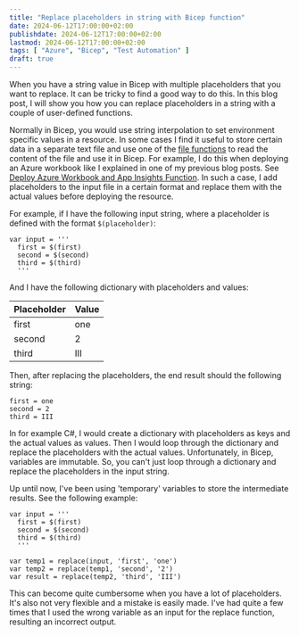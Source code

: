 ```yaml
---
title: "Replace placeholders in string with Bicep function"
date: 2024-06-12T17:00:00+02:00
publishdate: 2024-06-12T17:00:00+02:00
lastmod: 2024-06-12T17:00:00+02:00
tags: [ "Azure", "Bicep", "Test Automation" ]
draft: true
---
```


When you have a string value in Bicep with multiple placeholders that you want to replace. It can be tricky to find a good way to do this. In this blog post, I will show you how you can replace placeholders in a string with a couple of user-defined functions.

Normally in Bicep, you would use string interpolation to set environment specific values in a resource. In some cases I find it useful to store certain data in a separate text file and use one of the [file functions](https://learn.microsoft.com/en-us/azure/azure-resource-manager/bicep/bicep-functions#file-functions) to read the content of the file and use it in Bicep. For example, I do this when deploying an Azure workbook like I explained in one of my previous blog posts. See [Deploy Azure Workbook and App Insights Function](/blog/2023/03/10/deploy-azure-workbook-and-app-insights-function/). In such a case, I add placeholders to the input file in a certain format and replace them with the actual values before deploying the resource.

For example, if I have the following input string, where a placeholder is defined with the format `$(placeholder)`:

```bicep
var input = '''
  first = $(first)
  second = $(second)
  third = $(third)
  '''
```

And I have the following dictionary with placeholders and values:

| Placeholder | Value |
|-|-|
| first | one |
| second | 2 |
| third | III |

Then, after replacing the placeholders, the end result should the following string:

```bicep
first = one
second = 2
third = III
```

In for example C#, I would create a dictionary with placeholders as keys and the actual values as values. Then I would loop through the dictionary and replace the placeholders with the actual values. Unfortunately, in Bicep, variables are immutable. So, you can't just loop through a dictionary and replace the placeholders in the input string. 

Up until now, I've been using 'temporary' variables to store the intermediate results. See the following example:

```bicep
var input = '''
  first = $(first)
  second = $(second)
  third = $(third)
  '''

var temp1 = replace(input, 'first', 'one')
var temp2 = replace(temp1, 'second', '2')
var result = replace(temp2, 'third', 'III')
```

This can become quite cumbersome when you have a lot of placeholders. It's also not very flexible and a mistake is easily made. I've had quite a few times that I used the wrong variable as an input for the replace function, resulting an incorrect output.


